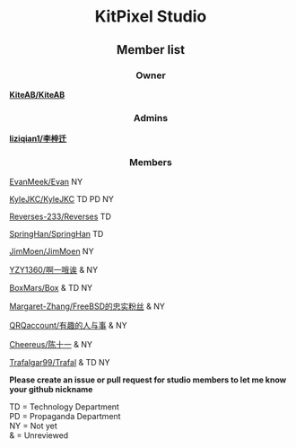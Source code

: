 # <center>KitPixel Studio</center>

## <center>Member list</center>

### <center>Owner</center>

[**KiteAB/KiteAB**](https://github.com/KiteAB)

### <center>Admins</center>

[**liziqian1/李梓迁**](https://github.com/liziqian1)

### <center>Members</center>

[EvanMeek/Evan](https://github.com/EvanMeek) NY

[KyleJKC/KyleJKC](https://github.com/KyleJKC) TD PD NY

[Reverses-233/Reverses](https://github.com/Reverses-233) TD

[SpringHan/SpringHan](https://github.com/SpringHan) TD

[JimMoen/JimMoen](https://github.com/JimMoen) NY

[YZY1360/啊一哦诶](https://github.com/YZY1360) & NY

[BoxMars/Box](https://github.com/BoxMars) & TD NY

[Margaret-Zhang/FreeBSD的忠实粉丝](https://github.com/Margaret-Zhang) & NY

[QRQaccount/有趣的人与事](https://github.com/QRQaccount) & NY

[Cheereus/陈十一](https://github.com/Cheereus) & NY

[Trafalgar99/Trafal](https://github.com/Trafalgar99) & TD NY

**Please create an issue or pull request for studio members to let me know your github nickname**

TD = Technology Department</br>
PD = Propaganda Department</br>
NY = Not yet</br>
&  = Unreviewed

